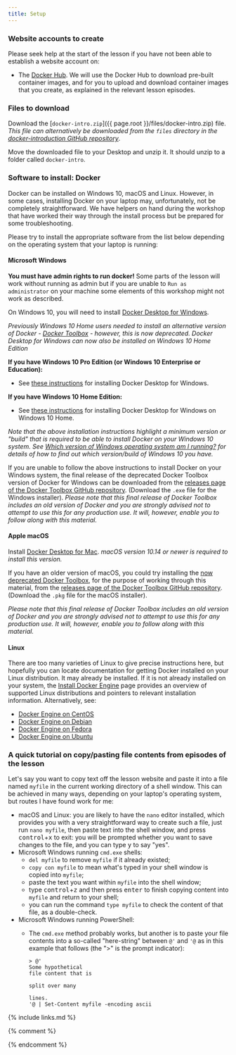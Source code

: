 ```yaml
---
title: Setup
---
```

### Website accounts to create
Please seek help at the start of the lesson if you have not been able to establish a website account on:
- The [Docker Hub](http://hub.docker.com). We will use the Docker Hub to download pre-built container images, and for you to upload and download container images that you create, as explained in the relevant lesson episodes.

### Files to download

Download the [`docker-intro.zip`]({{ page.root }}/files/docker-intro.zip) file. _This file can alternatively be downloaded from the `files` directory in the [docker-introduction GitHub repository](https://github.com/carpentries-incubator/docker-introduction/)_.

Move the downloaded file to your Desktop and unzip it. It should unzip to a folder called `docker-intro`. 

### Software to install: Docker

Docker can be installed on Windows 10, macOS and Linux. However, in some cases, installing Docker on your laptop may, unfortunately, not be completely straightforward. We have helpers on hand during the workshop that have worked their way through the install process but be prepared for some troubleshooting.

Please try to install the appropriate software from the list below depending on the operating system that your laptop is running:

#### **Microsoft Windows**
**You must have admin rights to run docker!** Some parts of the lesson will work without running as admin but if you are unable to `Run as administrator` on your machine some elements of this workshop might not work as described.

On Windows 10, you will need to install [Docker Desktop for Windows](https://hub.docker.com/editions/community/docker-ce-desktop-windows). 

_Previously Windows 10 Home users needed to install an alternative version of Docker - [Docker Toolbox](https://docs.docker.com/docker-for-windows/docker-toolbox/) - however, this is now deprecated. Docker Desktop for Windows can now also be installed on Windows 10 Home Edition_

**If you have Windows 10 Pro Edition (or Windows 10 Enterprise or Education):** 

 - See [these instructions](https://docs.docker.com/docker-for-windows/install/) for installing Docker Desktop for Windows.

**If you have Windows 10 Home Edition:**

 - See [these instructions](https://docs.docker.com/docker-for-windows/install-windows-home/) for installing Docker Desktop for Windows on Windows 10 Home.

_Note that the above installation instructions highlight a minimum version or "build" that is required to be able to install Docker on your Windows 10 system. See [Which version of Windows operating system am I running?](https://support.microsoft.com/en-us/windows/which-version-of-windows-operating-system-am-i-running-628bec99-476a-2c13-5296-9dd081cdd808) for details of how to find out which version/build of Windows 10 you have._

If you are unable to follow the above instructions to install Docker on your Windows system, the final release of the deprecated Docker Toolbox version of Docker for Windows can be downloaded from the [releases page of the Docker Toolbox GitHub repository](https://github.com/docker/toolbox/releases). (Download the `.exe` file for the Windows installer). _Please note that this final release of Docker Toolbox includes an old version of Docker and you are strongly advised not to attempt to use this for any production use. It will, however, enable you to follow along with this material._

#### **Apple macOS**

Install [Docker Desktop for Mac](https://hub.docker.com/editions/community/docker-ce-desktop-mac). _macOS version 10.14 or newer is required to install this version._

If you have an older version of macOS, you could try installing the [now deprecated Docker Toolbox](https://docs.docker.com/docker-for-windows/docker-toolbox/), for the purpose of working through this material, from the [releases page of the Docker Toolbox GitHub repository](https://github.com/docker/toolbox/releases). (Download the `.pkg` file for the macOS installer).

_Please note that this final release of Docker Toolbox includes an old version of Docker and you are strongly advised not to attempt to use this for any production use. It will, however, enable you to follow along with this material._

#### **Linux**

There are too many varieties of Linux to give precise instructions here, but hopefully you can locate documentation for getting Docker installed on your Linux distribution. It may already be installed. If it is not already installed on your system, the [Install Docker Engine](https://docs.docker.com/engine/install/) page provides an overview of supported Linux distributions and pointers to relevant installation information. Alternatively, see:

 - [Docker Engine on CentOS](https://docs.docker.com/install/linux/docker-ce/centos/)
 - [Docker Engine on Debian](https://docs.docker.com/install/linux/docker-ce/debian/)
 - [Docker Engine on Fedora](https://docs.docker.com/install/linux/docker-ce/fedora/)
 - [Docker Engine on Ubuntu](https://docs.docker.com/install/linux/docker-ce/ubuntu/)

### A quick tutorial on copy/pasting file contents from episodes of the lesson
Let's say you want to copy text off the lesson website and paste it into a file named `myfile` in the current working directory of a shell window. This can be achieved in many ways, depending on your laptop's operating system, but routes I have found work for me:
- macOS and Linux: you are likely to have the `nano` editor installed, which provides you with a very straightforward way to create such a file, just run `nano myfile`, then paste text into the shell window, and press <kbd>control</kbd>+<kbd>x</kbd> to exit: you will be prompted whether you want to save changes to the file, and you can type <kbd>y</kbd> to say "yes".
- Microsoft Windows running `cmd.exe` shells:
  - `del myfile` to remove `myfile` if it already existed;
  - `copy con myfile` to mean what's typed in your shell window is copied into `myfile`;
  - paste the text you want within `myfile` into the shell window;
  - type <kbd>control</kbd>+<kbd>z</kbd> and then press <kbd>enter</kbd> to finish copying content into `myfile` and return to your shell;
  - you can run the command `type myfile` to check the content of that file, as a double-check.
- Microsoft Windows running PowerShell:
  - The `cmd.exe` method probably works, but another is to paste your file contents into a so-called "here-string" between `@'` and `'@` as in this example that follows (the ">" is the prompt indicator):

        > @'
        Some hypothetical
        file content that is

        split over many

        lines.
        '@ | Set-Content myfile -encoding ascii

{% include links.md %}

{% comment %}
<!--  LocalWords:  myfile kbd links.md md endcomment
-->
{% endcomment %}
